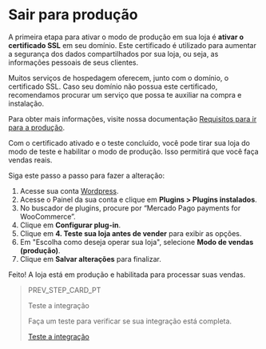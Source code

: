 # Sair para produção

A primeira etapa para ativar o modo de produção em sua loja é **ativar o certificado SSL** em seu domínio. Este certificado é utilizado para aumentar a segurança dos dados compartilhados por sua loja, ou seja, as informações pessoais de seus clientes.

Muitos serviços de hospedagem oferecem, junto com o domínio, o certificado SSL. Caso seu domínio não possua este certificado, recomendamos procurar um serviço que possa te auxiliar na compra e instalação.

Para obter mais informações, visite nossa documentação [Requisitos para ir para a produção](/developers/en/docs/woocommerce/additional-content/goto-production).

Com o certificado ativado e o teste concluído, você pode tirar sua loja do modo de teste e habilitar o modo de produção. Isso permitirá que você faça vendas reais.

Siga este passo a passo para fazer a alteração:

1. Acesse sua conta [Wordpress](https://wordpress.com/).
2. Acesse o Painel da sua conta e clique em **Plugins > Plugins instalados**.
3. No buscador de plugins, procure por “Mercado Pago payments for WooCommerce”.
4. Clique em **Configurar plug-in**.
5. Clique em **4. Teste sua loja antes de vender** para exibir as opções.
6. Em "Escolha como deseja operar sua loja", selecione **Modo de vendas (produção)**.
7. Clique em **Salvar alterações** para finalizar.

Feito! A loja está em produção e habilitada para processar suas vendas.

> PREV_STEP_CARD_PT
>
> Teste a integração
>
> Faça um teste para verificar se sua integração está completa.
>
> [Teste a integração](/developers/pt/docs/woocommerce/integration-test)